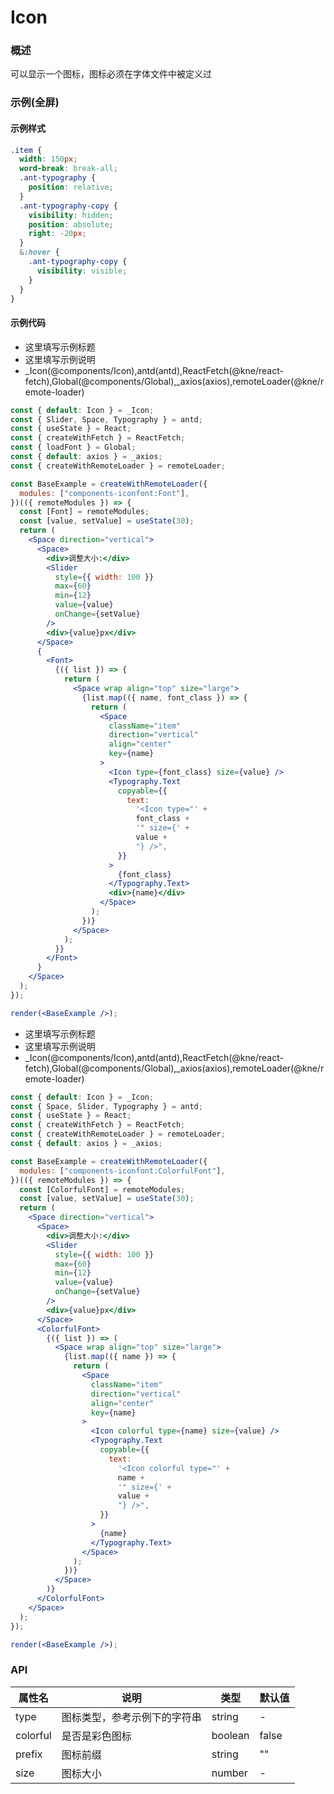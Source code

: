 
# Icon


### 概述

可以显示一个图标，图标必须在字体文件中被定义过


### 示例(全屏)


#### 示例样式

```scss
.item {
  width: 150px;
  word-break: break-all;
  .ant-typography {
    position: relative;
  }
  .ant-typography-copy {
    visibility: hidden;
    position: absolute;
    right: -20px;
  }
  &:hover {
    .ant-typography-copy {
      visibility: visible;
    }
  }
}
```

#### 示例代码

- 这里填写示例标题
- 这里填写示例说明
- _Icon(@components/Icon),antd(antd),ReactFetch(@kne/react-fetch),Global(@components/Global),_axios(axios),remoteLoader(@kne/remote-loader)

```jsx
const { default: Icon } = _Icon;
const { Slider, Space, Typography } = antd;
const { useState } = React;
const { createWithFetch } = ReactFetch;
const { loadFont } = Global;
const { default: axios } = _axios;
const { createWithRemoteLoader } = remoteLoader;

const BaseExample = createWithRemoteLoader({
  modules: ["components-iconfont:Font"],
})(({ remoteModules }) => {
  const [Font] = remoteModules;
  const [value, setValue] = useState(30);
  return (
    <Space direction="vertical">
      <Space>
        <div>调整大小:</div>
        <Slider
          style={{ width: 100 }}
          max={60}
          min={12}
          value={value}
          onChange={setValue}
        />
        <div>{value}px</div>
      </Space>
      {
        <Font>
          {({ list }) => {
            return (
              <Space wrap align="top" size="large">
                {list.map(({ name, font_class }) => {
                  return (
                    <Space
                      className="item"
                      direction="vertical"
                      align="center"
                      key={name}
                    >
                      <Icon type={font_class} size={value} />
                      <Typography.Text
                        copyable={{
                          text:
                            '<Icon type="' +
                            font_class +
                            '" size={' +
                            value +
                            "} />",
                        }}
                      >
                        {font_class}
                      </Typography.Text>
                      <div>{name}</div>
                    </Space>
                  );
                })}
              </Space>
            );
          }}
        </Font>
      }
    </Space>
  );
});

render(<BaseExample />);

```

- 这里填写示例标题
- 这里填写示例说明
- _Icon(@components/Icon),antd(antd),ReactFetch(@kne/react-fetch),Global(@components/Global),_axios(axios),remoteLoader(@kne/remote-loader)

```jsx
const { default: Icon } = _Icon;
const { Space, Slider, Typography } = antd;
const { useState } = React;
const { createWithFetch } = ReactFetch;
const { createWithRemoteLoader } = remoteLoader;
const { default: axios } = _axios;

const BaseExample = createWithRemoteLoader({
  modules: ["components-iconfont:ColorfulFont"],
})(({ remoteModules }) => {
  const [ColorfulFont] = remoteModules;
  const [value, setValue] = useState(30);
  return (
    <Space direction="vertical">
      <Space>
        <div>调整大小:</div>
        <Slider
          style={{ width: 100 }}
          max={60}
          min={12}
          value={value}
          onChange={setValue}
        />
        <div>{value}px</div>
      </Space>
      <ColorfulFont>
        {({ list }) => (
          <Space wrap align="top" size="large">
            {list.map(({ name }) => {
              return (
                <Space
                  className="item"
                  direction="vertical"
                  align="center"
                  key={name}
                >
                  <Icon colorful type={name} size={value} />
                  <Typography.Text
                    copyable={{
                      text:
                        '<Icon colorful type="' +
                        name +
                        '" size={' +
                        value +
                        "} />",
                    }}
                  >
                    {name}
                  </Typography.Text>
                </Space>
              );
            })}
          </Space>
        )}
      </ColorfulFont>
    </Space>
  );
});

render(<BaseExample />);

```


### API

|属性名| 说明            |类型| 默认值   |
|  ---  |---------------| --- |-------|
|type| 图标类型，参考示例下的字符串 |string  | -     |
| colorful | 是否是彩色图标       | boolean| false |
| prefix| 图标前缀          |string| "" |
|size| 图标大小          |number| -     |

